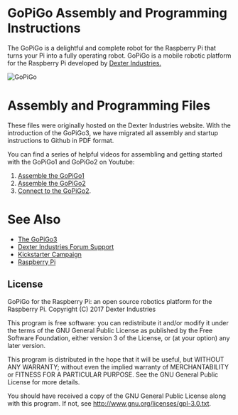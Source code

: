 # GoPiGo Assembly and Programming Instructions

The GoPiGo is a delightful and complete robot for the Raspberry Pi that turns your Pi into a fully operating robot.  GoPiGo is a mobile robotic platform for the Raspberry Pi developed by [Dexter Industries.](http://www.dexterindustries.com/GoPiGo)  

![ GoPiGo ](https://raw.githubusercontent.com/DexterInd/GoPiGo/master/GoPiGo_Chassis-300.jpg)

# Assembly and Programming Files

These files were originally hosted on the Dexter Industries website.  With the introduction of the GoPiGo3, we have migrated all assembly and startup instructions to Github in PDF format.  

You can find a series of helpful videos for assembling and getting started with the GoPiGo1 and GoPiGo2 on Youtube:
1. [Assemble the GoPiGo1](https://www.youtube.com/playlist?list=PLGXEJ4Ye1qCOs-fSJRosUp4GyvH-XZrSS)
2. [Assemble the GoPiGo2](https://www.youtube.com/playlist?list=PLGXEJ4Ye1qCP_hewmQsEGqpzLr0Ydy8_O)
3. [Connect to the GoPiGo2](https://www.youtube.com/playlist?list=PLGXEJ4Ye1qCNZ9OGYTXh7o8jSgO5-NHjY).

# See Also

- [The GoPiGo3](http://www.dexterindustries.com/GoPiGo)
- [Dexter Industries Forum Support](http://forum.dexterindustries.com/c/gopigo)
- [Kickstarter Campaign](http://kck.st/Q6vVOP)
- [Raspberry Pi](http://www.raspberrypi.org/)

## License
GoPiGo for the Raspberry Pi: an open source robotics platform for the Raspberry Pi.
Copyright (C) 2017  Dexter Industries

This program is free software: you can redistribute it and/or modify
it under the terms of the GNU General Public License as published by
the Free Software Foundation, either version 3 of the License, or
(at your option) any later version.

This program is distributed in the hope that it will be useful,
but WITHOUT ANY WARRANTY; without even the implied warranty of
MERCHANTABILITY or FITNESS FOR A PARTICULAR PURPOSE.  See the
GNU General Public License for more details.

You should have received a copy of the GNU General Public License
along with this program.  If not, see <http://www.gnu.org/licenses/gpl-3.0.txt>.
